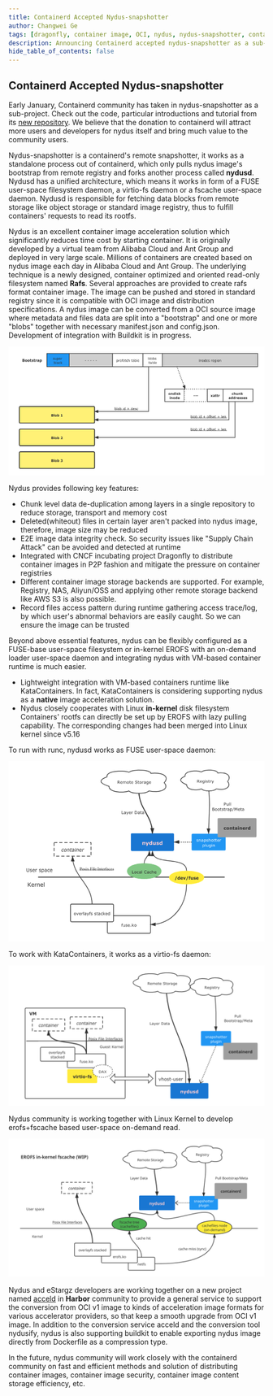 ```yaml
---
title: Containerd Accepted Nydus-snapshotter
author: Changwei Ge
tags: [dragonfly, container image, OCI, nydus, nydus-snapshotter, containerd]
description: Announcing Containerd accepted nydus-snapshotter as a sub-project
hide_table_of_contents: false
---
```



## Containerd Accepted Nydus-snapshotter

Early January, Containerd community has taken in nydus-snapshotter as a sub-project. Check out the code,
particular introductions and tutorial from its [new repository](https://github.com/containerd/nydus-snapshotter).
We believe that the donation to containerd will attract more users and developers
for nydus itself and bring much value to the community users.

Nydus-snapshotter is a containerd's remote snapshotter, it works as a standalone process out of containerd,
which only pulls nydus image's bootstrap from remote registry and forks another process called **nydusd**.
Nydusd has a unified architecture, which means it works in form of a FUSE user-space filesystem daemon,
a virtio-fs daemon or a fscache user-space daemon. Nydusd is responsible for fetching data blocks
from remote storage like object storage or standard image registry, thus to fulfill containers'
requests to read its rootfs.

Nydus is an excellent container image acceleration solution which significantly reduces time cost by starting container.
It is originally developed by a virtual team from Alibaba Cloud and Ant Group and deployed in very large scale.
Millions of containers are created based on nydus image each day in Alibaba Cloud and Ant Group.
The underlying technique is a newly designed, container optimized and oriented read-only filesystem named **Rafs**.
Several approaches are provided to create rafs format container image.
The image can be pushed and stored in standard registry since it is compatible with OCI image
and distribution specifications. A nydus image can be converted from a OCI source image where metadata and files
data are split into a "bootstrap" and one or more "blobs" together with necessary manifest.json and config.json.
Development of integration with Buildkit is in progress.

![rafs disk layout](rafs_disk_layout.png)

Nydus provides following key features:

- Chunk level data de-duplication among layers in a single repository to reduce storage, transport and memory cost
- Deleted(whiteout) files in certain layer aren't packed into nydus image, therefore, image size may be reduced
- E2E image data integrity check. So security issues like "Supply Chain Attack" can be avoided and detected at runtime
- Integrated with CNCF incubating project Dragonfly to distribute container images in P2P fashion and mitigate
the pressure on container registries
- Different container image storage backends are supported. For example, Registry, NAS, Aliyun/OSS and applying other
remote storage backend like AWS S3 is also possible.
- Record files access pattern during runtime gathering access trace/log, by which user's abnormal behaviors
are easily caught. So we can ensure the image can be trusted

Beyond above essential features, nydus can be flexibly configured as a FUSE-base user-space filesystem or
in-kernel EROFS with an on-demand loader user-space daemon and integrating nydus with VM-based container
runtime is much easier.

- Lightweight integration with VM-based containers runtime like KataContainers. In fact, KataContainers
is considering supporting nydus as a **native** image acceleration solution.
- Nydus closely cooperates with Linux **in-kernel** disk filesystem Containers' rootfs can directly be set up
by EROFS with lazy pulling capability. The corresponding changes had been merged into Linux kernel since v5.16

To run with runc, nydusd works as FUSE user-space daemon:

![runc nydus](nydus_runc.png)

To work with KataContainers, it works as a virtio-fs daemon:

![kata nydus](nydus_kata.png)

Nydus community is working together with Linux Kernel to develop erofs+fscache based user-space on-demand read.

![runc erofs nydus](nydus_runc_erofs.svg)

Nydus and eStargz developers are working together on a new project named [acceld](https://github.com/goharbor/acceleration-service)
in **Harbor** community to provide a general service to support the conversion from OCI v1 image to kinds of acceleration
image formats for various accelerator providers, so that keep a smooth upgrade from OCI v1 image. In addition to
the conversion service acceld and the conversion tool nydusify, nydus is also supporting buildkit to enable
exporting nydus image directly from Dockerfile as a compression type.

In the future, nydus community will work closely with the containerd community on fast and efficient methods and
solution of distributing container images, container image security, container image content storage efficiency, etc.
